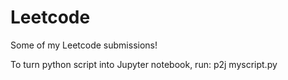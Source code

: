 # Leetcode
Some of my Leetcode submissions!

To turn python script into Jupyter notebook, run:
p2j myscript.py